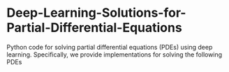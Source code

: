 # Deep-Learning-Solutions-for-Partial-Differential-Equations
Python code for solving partial differential equations (PDEs) using deep learning. Specifically, we provide implementations for solving the following PDEs
